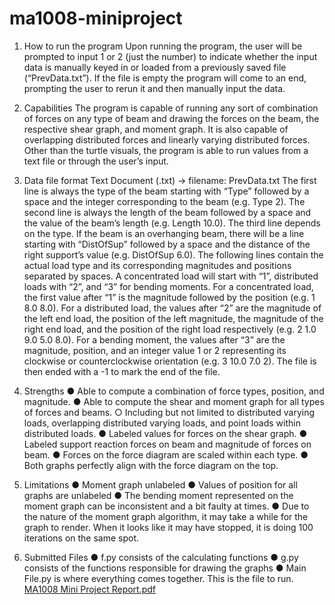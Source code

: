 # ma1008-miniproject

1. How to run the program
Upon running the program, the user will be prompted to input 1 or 2 (just the number) to
indicate whether the input data is manually keyed in or loaded from a previously saved
file (“PrevData.txt”). If the file is empty the program will come to an end, prompting the
user to rerun it and then manually input the data.


2. Capabilities
The program is capable of running any sort of combination of forces on any type of beam
and drawing the forces on the beam, the respective shear graph, and moment graph. It
is also capable of overlapping distributed forces and linearly varying distributed
forces. Other than the turtle visuals, the program is able to run values from a text file or
through the user’s input.


3. Data file format
Text Document (.txt) → filename: PrevData.txt
The first line is always the type of the beam starting with “Type” followed by a space and
the integer corresponding to the beam (e.g. Type 2). The second line is always the
length of the beam followed by a space and the value of the beam’s length (e.g. Length
10.0). The third line depends on the type. If the beam is an overhanging beam, there will
be a line starting with “DistOfSup” followed by a space and the distance of the right
support’s value (e.g. DistOfSup 6.0). The following lines contain the actual load type and
its corresponding magnitudes and positions separated by spaces. A concentrated load
will start with “1”, distributed loads with “2”, and “3” for bending moments. For a
concentrated load, the first value after “1” is the magnitude followed by the position (e.g.
1 8.0 8.0). For a distributed load, the values after “2” are the magnitude of the left end
load, the position of the left magnitude, the magnitude of the right end load, and the
position of the right load respectively (e.g. 2 1.0 9.0 5.0 8.0). For a bending moment, the
values after “3” are the magnitude, position, and an integer value 1 or 2 representing its
clockwise or counterclockwise orientation (e.g. 3 10.0 7.0 2). The file is then ended with
a -1 to mark the end of the file.


4. Strengths
● Able to compute a combination of force types, position, and magnitude.
● Able to compute the shear and moment graph for all types of forces and beams.
○ Including but not limited to distributed varying loads, overlapping distributed
varying loads, and point loads within distributed loads.
● Labeled values for forces on the shear graph.
● Labeled support reaction forces on beam and magnitude of forces on beam.
● Forces on the force diagram are scaled within each type.
● Both graphs perfectly align with the force diagram on the top.


5. Limitations
● Moment graph unlabeled
● Values of position for all graphs are unlabeled
● The bending moment represented on the moment graph can be inconsistent and a bit
faulty at times.
● Due to the nature of the moment graph algorithm, it may take a while for the graph to
render. When it looks like it may have stopped, it is doing 100 iterations on the same
spot.


6. Submitted Files
● f.py consists of the calculating functions
● g.py consists of the functions responsible for drawing the graphs
● Main File.py is where everything comes together. This is the file to run.
[MA1008 Mini Project Report.pdf](https://github.com/jensonjenkins/ma1008-miniproject/files/10677989/MA1008.Mini.Project.Report.pdf)
